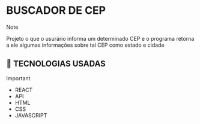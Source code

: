 # BUSCADOR DE CEP

> [!NOTE]
> Projeto o que o usurário informa um determinado CEP e o programa retorna a ele algumas informações sobre tal CEP como estado e cidade

 ## 🎯 TECNOLOGIAS USADAS

> [!IMPORTANT]
> * REACT
> * API
> * HTML
> * CSS
> * JAVASCRIPT
